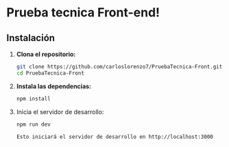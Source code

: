 # Prueba tecnica Front-end!


## Instalación

1. **Clona el repositorio:**

   ```bash
   git clone https://github.com/carloslorenzo7/PruebaTecnica-Front.git
   cd PruebaTecnica-Front

2. **Instala las dependencias:**

   ```bash
   npm install

3. Inicia el servidor de desarrollo:
     ```bash
   npm run dev
     
   Esto iniciará el servidor de desarrollo en http://localhost:3000
